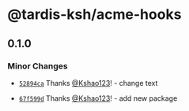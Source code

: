 # @tardis-ksh/acme-hooks

## 0.1.0

### Minor Changes

- [`52894ca`](https://github.com/tardis-ksh/demo-turborepo/commit/52894ca3defa8faa4f3532189fb3d433cf7bca3e) Thanks [@Kshao123](https://github.com/Kshao123)! - change text

- [`67f599d`](https://github.com/tardis-ksh/demo-turborepo/commit/67f599d008ac25a800158ccd1ea58b6209e51d7b) Thanks [@Kshao123](https://github.com/Kshao123)! - add new package
